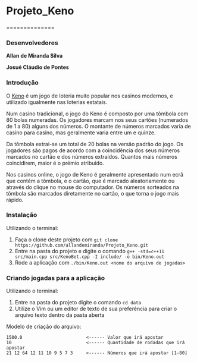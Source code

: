 # Projeto_Keno
==============
### Desenvolvedores

  **Allan de Miranda Silva**

  **Josué Cláudio de Pontes**

### Introdução

O [Keno](https://pt.wikipedia.org/wiki/Keno) é um jogo de loteria muito popular nos casinos modernos, e utilizado igualmente nas loterias estatais.

Num casino tradicional, o jogo do Keno é composto por uma tômbola com 80 bolas numeradas. Os jogadores marcam nos seus cartões (numerados de 1 a 80) alguns dos números. O montante de números marcados varia de casino para casino, mas geralmente varia entre um e quinze.

Da tômbola extrai-se um total de 20 bolas na versão padrão do jogo. Os jogadores são pagos de acordo com a coincidência dos seus números marcados no cartão e dos números extraídos. Quantos mais números coincidirem, maior é o prémio atribuído.

Nos casinos online, o jogo de Keno é geralmente apresentado num ecrã que contém a tômbola, e o cartão, que é marcado aleatoriamente ou através do clique no mouse do computador. Os números sorteados na tômbola são marcados diretamente no cartão, o que torna o jogo mais rápido. 

### Instalação

Utilizando o terminal:
1. Faça o clone deste projeto com `git clone https://github.com/allandemiranda/Projeto_Keno.git`
2. Entre na pasta do projeto e digite o comando `g++ -std=c++11 src/main.cpp src/KenoBet.cpp -I include/ -o bin/Keno.out`
3. Rode a aplicação com `./bin/Keno.out <nome do arquivo de jogadas>`

### Criando jogadas para a aplicação

Utilizando o terminal:
1. Entre na pasta do projeto digite o comando `cd data`
2. Utilize o Vim ou um editor de texto de sua preferência para criar o arquivo texto dentro da pasta aberta

Modelo de criação do arquivo:
```
1500.0                        <------ Valor que irá apostar 
10                            <------ Quantidade de rodadas que irá apostar
21 12 64 12 11 10 9 5 7 3     <------ Números que irá apostar [1-80]
```
